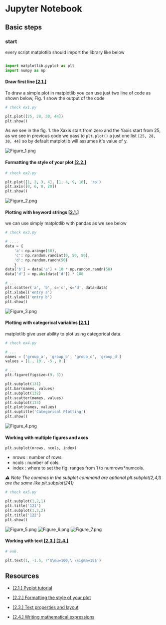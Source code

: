 # Jupyter Notebook


## Basic steps

### start
every script matplotlib should import the library like below

``` python

import matplotlib.pyplot as plt
import numpy as np

```

#### Draw first line [[2.1.]](#2.Websites)

To draw a simple plot in matplotlib you can use just two line of code as shown below, Fig. 1 show the output of the code

``` python
# check ex1.py

plt.plot([25, 28, 30, 44])
plt.show()
```

As we see in the fig. 1. the Xaxis start from zero and the Yaxis start from 25, as we see in previous code we pass to ``plt.plot()`` a just one list `[25, 28, 30, 44]` so by default matplotlib will assumes it's value of y.

![Figure_1.png](imgs/Figure_1.png)

#### Formatting the style of your plot [[2.2.]](#2.Websites)

``` python
# check ex2.py

plt.plot([1, 2, 3, 4], [1, 4, 9, 16], 'ro')
plt.axis([0, 6, 0, 20])
plt.show()
```

![Figure_2.png](imgs/Figure_2.png)


#### Plotting with keyword strings [[2.1.]](#2.Websites)

we can use simply matplotlib with pandas as we see below

``` python
# check ex3.py

# ....
data = {
    'a': np.arange(50),
    'c': np.random.randint(0, 50, 50),
    'd': np.random.randn(50)
    }
data['b'] = data['a'] + 10 * np.random.randn(50)
data['d'] = np.abs(data['d']) * 100

# ...
plt.scatter('a', 'b', c='c', s='d', data=data)
plt.xlabel('entry a')
plt.ylabel('entry b')
plt.show()
```
![Figure_3.png](imgs/Figure_3.png)


#### Plotting with categorical variables [[2.1.]](#2.Websites)

matplotlib give user ability to plot using categorical data.

``` python
# check ex4.py

# ...
names = ['group_a', 'group_b', 'group_c', 'group_d']
values = [1., 10., -5., 0.]

# ...
plt.figure(figsize=(9, 3))

plt.subplot(131)
plt.bar(names, values)
plt.subplot(132)
plt.scatter(names, values)
plt.subplot(133)
plt.plot(names, values)
plt.suptitle('Categorical Plotting')
plt.show()

```

![Figure_4.png](imgs/Figure_4.png)

#### Working with multiple figures and axes

```plt.subplot(nrows, ncols, index)```
+ nrows : number of rows.
+ ncols : number of cols.
+ index : where to set the fig. ranges from 1 to numrows*numcols.

_:warning: Note The commas in the subplot command are optional plt.subplot(2,4,1) are the same like plt.subplot(241)_

``` python
# check ex5.py

plt.subplot(1,2,1)
plt.title('121')
plt.subplot(1,2,2)
plt.title('122')
plt.show()

```

![Figure_5.png](imgs/Figure_5.png)
![Figure_6.png](imgs/Figure_6.png)
![Figure_7.png](imgs/Figure_7.png)

#### Working with text [[2.3.]](#2.Websites) [[2.4.]](#2.Websites)

``` python
# ex6.

plt.text(1, -1.5, r'$\mu=100,\ \sigma=15$')

```

## Resources


+ [[2.1.] Pyplot tutorial](https://matplotlib.org/tutorials/introductory/pyplot.html#sphx-glr-tutorials-introductory-pyplot-py)

+ [[2.2.] Formatting the style of your plot](https://matplotlib.org/api/_as_gen/matplotlib.pyplot.plot.html#matplotlib.pyplot.plot)

+ [[2.3.] Text properties and layout](https://matplotlib.org/tutorials/text/text_props.html)

+ [[2.4.] Writing mathematical expressions](https://matplotlib.org/tutorials/text/mathtext.html)


